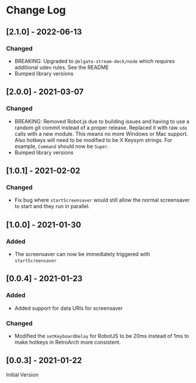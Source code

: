 # Change Log

## [2.1.0] - 2022-06-13

### Changed

- BREAKING: Upgraded to `@elgato-stream-deck/node` which requires additional udev rules. See the README
- Bumped library versions

## [2.0.0] - 2021-03-07

### Changed 

- BREAKING: Removed Robot.js due to building issues and having to use a random git commit instead of a proper release. Replaced it with raw `xdo` calls with a new module. This means no more Windows or Mac support. Also hotkeys will need to be modified to be X Keysym strings. For example, `Command` should now be `Super`.
- Bumped library versions

## [1.0.1] - 2021-02-02

### Changed

- Fix bug where `startScreensaver` would still allow the normal screensaver to start and they run in parallel.

## [1.0.0] - 2021-01-30

### Added

- The screensaver can now be immediately triggered with `startScreensaver`

## [0.0.4] - 2021-01-23

### Added

- Added support for data URIs for screensaver

### Changed

- Modified the `setKeyboardDelay` for RobotJS to be 20ms instead of 1ms to make hotkeys in RetroArch more consistent.

## [0.0.3] - 2021-01-22

Initial Version

